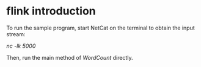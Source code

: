 # flink introduction

To run the sample program, start NetCat on the terminal to obtain the input stream:

_nc -lk 5000_

Then, run the main method of _WordCount_ directly.
